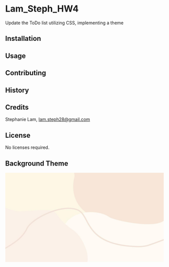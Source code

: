 # Lam_Steph_HW4
Update the ToDo list utilizing CSS, implementing a theme 

## Installation


## Usage


## Contributing


## History


## Credits
Stephanie Lam, lam.steph28@gmail.com

## License
No licenses required.

## Background Theme
![neutral](img/background.jpg)